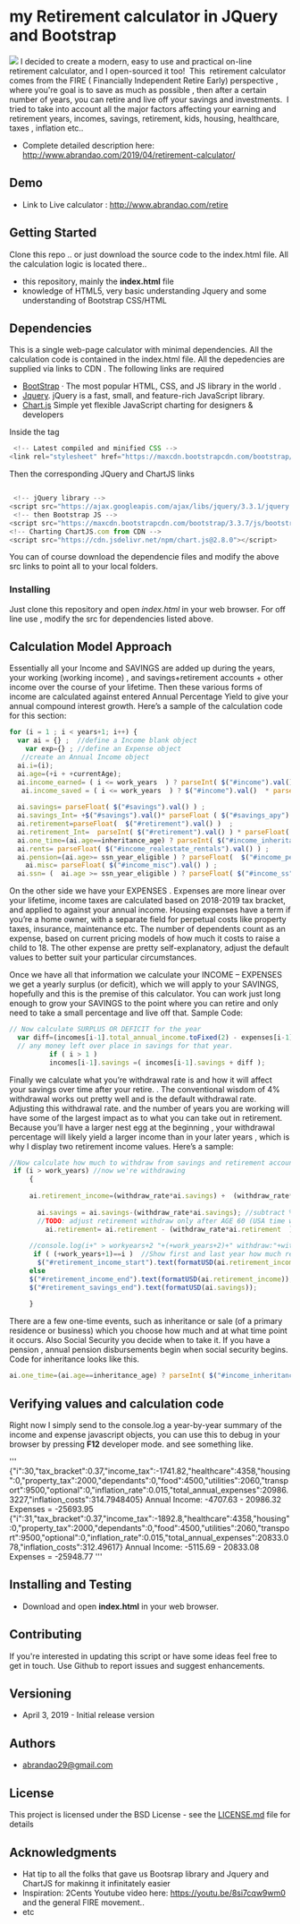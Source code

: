  
# my Retirement calculator in JQuery and Bootstrap

![](images/myRetirmentCalculatorScreen.png?raw=true) I decided to create a modern, easy to use and practical on-line retirement calculator, and I open-sourced it too!  This  retirement calculator comes from the FIRE ( Financially Independent Retire Early) perspective , where you're goal is to save as much as possible , then after a certain number of years, you can retire and live off your savings and investments.  I tried to take into account all the major factors affecting your earning and retirement years, incomes, savings, retirement, kids, housing, healthcare, taxes , inflation etc..

  * Complete detailed description here: http://www.abrandao.com/2019/04/retirement-calculator/
  
## Demo
  * Link to Live calculator :  http://www.abrandao.com/retire


## Getting Started

Clone this repo .. or just download the source code to the index.html file. All the calculation logic is located there.. 

  * this repository, mainly the **index.html** file 
  * knowledge of HTML5, very basic understanding Jquery and some understanding of Bootstrap CSS/HTML

## Dependencies 

This is a single web-page calculator with minimal dependencies. All the calculation code is contained in the index.html file.
All the depedencies are supplied via links to CDN . 
The following links are required
  * [BootStrap](https://getbootstrap.com/) · The most popular HTML, CSS, and JS library in the world . 
  * [Jquery](https://jquery.com/). jQuery is a fast, small, and feature-rich JavaScript library. 
  * [Chart.js](https://www.chartjs.org/) Simple yet flexible JavaScript charting for designers & developers

Inside the <head> tag
```javascript
 <!-- Latest compiled and minified CSS -->
<link rel="stylesheet" href="https://maxcdn.bootstrapcdn.com/bootstrap/3.3.7/css/bootstrap.min.css" integrity="sha384-BVYiiSIFeK1dGmJRAkycuHAHRg32OmUcww7on3RYdg4Va+PmSTsz/K68vbdEjh4u" crossorigin="anonymous">
```

Then the corresponding JQuery and ChartJS links 

```javascript

 <!-- jQuery library -->
<script src="https://ajax.googleapis.com/ajax/libs/jquery/3.3.1/jquery.min.js"></script>
 <!-- then Bootstrap JS -->
<script src="https://maxcdn.bootstrapcdn.com/bootstrap/3.3.7/js/bootstrap.min.js" integrity="sha384-Tc5IQib027qvyjSMfHjOMaLkfuWVxZxUPnCJA7l2mCWNIpG9mGCD8wGNIcPD7Txa" crossorigin="anonymous"></script>
<!-- Charting ChartJS.com from CDN -->
<script src="https://cdn.jsdelivr.net/npm/chart.js@2.8.0"></script>
```

You can of course download the dependencie files and modify the above src links to point all to your local folders.

### Installing

Just clone this repository and open *index.html* in your web browser. For off line use , modify the src for dependencies listed above.

## Calculation Model Approach 


Essentially all your Income and SAVINGS are added up during the years, your working (working income) , and savings+retirement accounts  + other income over the course of your lifetime. Then these various forms of income are calculated against entered  Annual Percentage Yield to give your annual compound interest growth.  Here’s a sample of the calculation code for this section:
```javascript
for (i = 1 ; i < years+1; i++) { 
  var ai = {} ;  //define a Income blank object
    var exp={} ; //define an Expense object
   //create an Annual Income object
  ai.i=(i);
  ai.age=(+i + +currentAge);
  ai.income_earned= ( i <= work_years  ) ? parseInt( $("#income").val()  ) : 0 ;
   ai.income_saved = ( i <= work_years  ) ? $("#income").val()  * parseFloat( $("#income_savings_rate").val()/100 ) : 0 ; 
  
  ai.savings= parseFloat( $("#savings").val() ) ; 
  ai.savings_Int= +$("#savings").val()* parseFloat ( $("#savings_apy").val()/100 );
  ai.retirement=parseFloat(  $("#retirement").val() )  ; 
  ai.retirement_Int=  parseInt( $("#retirement").val() ) * parseFloat( $("#retirement_apy").val()/100 ) ;
  ai.one_time=(ai.age==inheritance_age) ? parseInt( $("#income_inheritance").val() ) : 0 ;
  ai.rents= parseFloat( $("#income_realestate_rentals").val() ) ;
  ai.pension=(ai.age>= ssn_year_eligible ) ? parseFloat(  $("#income_pension").val() ) : 0 ;
    ai.misc= parseFloat( $("#income_misc").val() ) ;
  ai.ssn= (  ai.age >= ssn_year_eligible ) ? parseFloat( $("#income_ss").val() ) : 0 ;
```

  On the other side we have your EXPENSES . Expenses are more linear over your lifetime, income taxes are calculated based on 2018-2019 tax bracket, and applied to against your annual income.  Housing expenses have a term if you’re a home owner, with a separate field for perpetual costs like property taxes,  insurance, maintenance etc.  The number of dependents count as an expense, based on current pricing models of how much it costs to raise a child to 18. The other expense are pretty self-explanatory, adjust the default values  to better suit your particular circumstances.

Once we have all that information we  calculate your INCOME – EXPENSES we get a yearly surplus (or deficit), which we will apply to your SAVINGS, hopefully and this is the premise of this calculator.  You can work just long enough to grow your SAVINGS to the point where you can retire and only need to take a small percentage and live off that.  Sample Code:

```javascript
// Now calculate SURPLUS OR DEFICIT for the year
  var diff=(incomes[i-1].total_annual_income.toFixed(2) - expenses[i-1].total_annual_expenses.toFixed(2) );
  // any money left over place in savings for that year.
          if ( i > 1 )
          incomes[i-1].savings =( incomes[i-1].savings + diff );
```

Finally we calculate what you’re withdrawal  rate is and how it will affect your savings over time after your retire. . The conventional wisdom of 4% withdrawal works out pretty well and is the default withdrawal rate. Adjusting this withdrawal rate. and the number of years you are working will have some of the largest impact as to what you can take out in retirement. Because you’ll have a larger nest egg at the beginning , your withdrawal percentage will likely yield a larger income than in your later years , which is why I display two retirement income values. Here’s a sample:
```javascript
//Now calculate how much to withdraw from savings and retirement accounts AFTER we're RETIRED
 if (i > work_years) //now we're withdrawing
     {
   
     ai.retirement_income=(withdraw_rate*ai.savings) +  (withdraw_rate*ai.retirement  );  
       
       ai.savings = ai.savings-(withdraw_rate*ai.savings); //subtract % from savings 
       //TODO: adjust retirement withdraw only after AGE 60 (USA time when no penalty)
         ai.retirement= ai.retirement - (withdraw_rate*ai.retirement  ) ; //subract % from retirment investments
     
     //console.log(i+" > workyears+2 "+(+work_years+2)+" withdraw:"+withdraw_rate+ " on savings "+ai.savings);
      if ( (+work_years+1)==i )  //Show first and last year how much retirement income we get.
       $("#retirement_income_start").text(formatUSD(ai.retirement_income));
     else
     $("#retirement_income_end").text(formatUSD(ai.retirement_income));  
     $("#retirement_savings_end").text(formatUSD(ai.savings));  
   
     }
``` 

There are a few one-time events, such as inheritance or sale (of a primary residence or business) which you choose how much and at what time point it occurs. Also Social Security you decide when to take it. If you have a pension , annual pension disbursements begin when social security begins.  Code for inheritance looks like this.

```javascript
ai.one_time=(ai.age==inheritance_age) ? parseInt( $("#income_inheritance").val() ) : 0 ;
```
## Verifying values and calculation code

Right now I simply send to the console.log a year-by-year summary of the income and expense javascript objects, you can use this to debug in your browser by pressing **F12** developer mode. and see something like.

'''
 {"i":30,"tax_bracket":0.37,"income_tax":-1741.82,"healthcare":4358,"housing":0,"property_tax":2000,"dependants":0,"food":4500,"utilities":2060,"transport":9500,"optional":0,"inflation_rate":0.015,"total_annual_expenses":20986.3227,"inflation_costs":314.7948405}
 Annual Income: -4707.63 -  20986.32 Expenses  =   -25693.95
{"i":31,"tax_bracket":0.37,"income_tax":-1892.8,"healthcare":4358,"housing":0,"property_tax":2000,"dependants":0,"food":4500,"utilities":2060,"transport":9500,"optional":0,"inflation_rate":0.015,"total_annual_expenses":20833.078,"inflation_costs":312.49617}
 Annual Income: -5115.69 -  20833.08 Expenses  =   -25948.77
 '''

## Installing and Testing 

  *   Download and open **index.html** in your web browser.

## Contributing

If you're interested in updating this script or have some ideas feel free to get in touch. Use Github to report issues and suggest enhancements.

## Versioning

  * April 3, 2019 - Initial release  version


## Authors
 
  * abrandao29@gmail.com

## License

This project is licensed under the BSD License - see the [LICENSE.md](LICENSE.md) file for details

## Acknowledgments

* Hat tip to all the folks that gave us Bootsrap library and Jquery  and ChartJS for makinng it infinitately easier
* Inspiration: 2Cents Youtube video here: https://youtu.be/8si7cqw9wm0 and the general FIRE movement.. 
* etc
